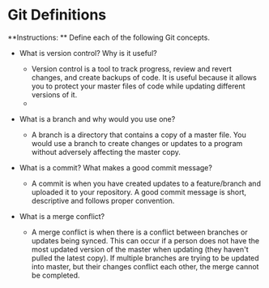 # Git Definitions

**Instructions: ** Define each of the following Git concepts.

* What is version control?  Why is it useful?
    - Version control is a tool to track progress, review and revert changes, and create backups of code. It is useful because it allows you to protect your master files of code while updating different versions of it. 
    - 
* What is a branch and why would you use one?
    - A branch is a directory that contains a copy of a master file. You would use a branch to create changes or updates to a program without adversely affecting the master copy. 

* What is a commit? What makes a good commit message?
    - A commit is when you have created updates to a feature/branch and uploaded it to your repository. A good commit message is short, descriptive and follows proper convention. 
    
* What is a merge conflict?
    - A merge conflict is when there is a conflict between branches or updates being synced. This can occur if a person does not have the most updated version of the master when updating (they haven't pulled the latest copy). If multiple branches are trying to be updated into master, but their changes conflict each other, the merge cannot be completed. 